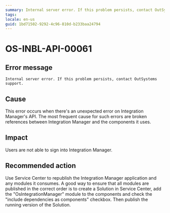 ```yaml
---
summary: Internal server error. If this problem persists, contact OutSystems support.
tags:
locale: en-us
guid: 1bd71502-9292-4c96-810d-b233baa24794
---
```


# OS-INBL-API-00061

## Error message

`Internal server error. If this problem persists, contact OutSystems support.`

## Cause

This error occurs when there's an unexpected error on Integration Manager's API.
The most frequent cause for such errors are broken references between Integration Manager and the components it uses.

## Impact

Users are not able to sign into Integration Manager.

## Recommended action

Use Service Center to republish the Integration Manager application and any modules it consumes. A good way to ensure that all modules are published in the correct order is to create a Solution in Service Center, add the "OsIntegrationManager" module to the components and check the "include dependencies as components" checkbox. Then publish the running version of the Solution.
